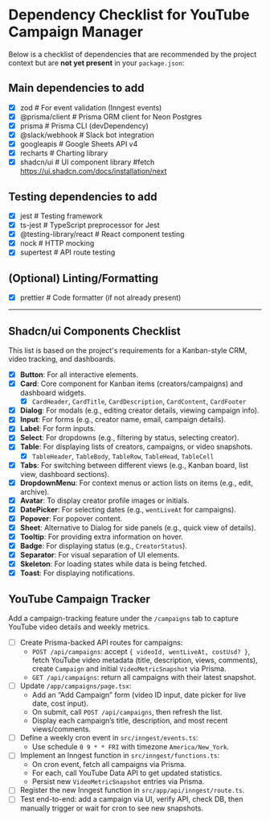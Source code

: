 # Dependency Checklist for YouTube Campaign Manager

Below is a checklist of dependencies that are recommended by the project context but are **not yet present** in your `package.json`:

## Main dependencies to add

- [x] zod # For event validation (Inngest events)
- [x] @prisma/client # Prisma ORM client for Neon Postgres
- [x] prisma # Prisma CLI (devDependency)
- [x] @slack/webhook # Slack bot integration
- [x] googleapis # Google Sheets API v4
- [x] recharts # Charting library
- [x] shadcn/ui # UI component library #fetch https://ui.shadcn.com/docs/installation/next

## Testing dependencies to add

- [x] jest # Testing framework
- [x] ts-jest # TypeScript preprocessor for Jest
- [x] @testing-library/react # React component testing
- [x] nock # HTTP mocking
- [x] supertest # API route testing

## (Optional) Linting/Formatting

- [x] prettier # Code formatter (if not already present)

---

## Shadcn/ui Components Checklist

This list is based on the project's requirements for a Kanban-style CRM, video tracking, and dashboards.

- [x] **Button**: For all interactive elements.
- [x] **Card**: Core component for Kanban items (creators/campaigns) and dashboard widgets.
  - [x] `CardHeader`, `CardTitle`, `CardDescription`, `CardContent`, `CardFooter`
- [x] **Dialog**: For modals (e.g., editing creator details, viewing campaign info).
- [x] **Input**: For forms (e.g., creator name, email, campaign details).
- [x] **Label**: For form inputs.
- [x] **Select**: For dropdowns (e.g., filtering by status, selecting creator).
- [x] **Table**: For displaying lists of creators, campaigns, or video snapshots.
  - [x] `TableHeader`, `TableBody`, `TableRow`, `TableHead`, `TableCell`
- [x] **Tabs**: For switching between different views (e.g., Kanban board, list view, dashboard sections).
- [x] **DropdownMenu**: For context menus or action lists on items (e.g., edit, archive).
- [x] **Avatar**: To display creator profile images or initials.
- [x] **DatePicker**: For selecting dates (e.g., `wentLiveAt` for campaigns). <!-- Corresponds to 'calendar' -->
- [x] **Popover**: For popover content. <!-- Added based on installation log -->
- [x] **Sheet**: Alternative to Dialog for side panels (e.g., quick view of details).
- [x] **Tooltip**: For providing extra information on hover.
- [x] **Badge**: For displaying status (e.g., `CreatorStatus`).
- [x] **Separator**: For visual separation of UI elements.
- [x] **Skeleton**: For loading states while data is being fetched.
- [x] **Toast**: For displaying notifications. <!-- Corresponds to 'sonner' -->

## YouTube Campaign Tracker

Add a campaign-tracking feature under the `/campaigns` tab to capture YouTube video details and weekly metrics.

- [ ] Create Prisma-backed API routes for campaigns:
  - `POST /api/campaigns`: accept `{ videoId, wentLiveAt, costUsd? }`, fetch YouTube video metadata (title, description, views, comments), create `Campaign` and initial `VideoMetricSnapshot` via Prisma.
  - `GET /api/campaigns`: return all campaigns with their latest snapshot.
- [ ] Update `/app/campaigns/page.tsx`:
  - Add an “Add Campaign” form (video ID input, date picker for live date, cost input).
  - On submit, call `POST /api/campaigns`, then refresh the list.
  - Display each campaign’s title, description, and most recent views/comments.
- [ ] Define a weekly cron event in `src/inngest/events.ts`:
  - Use schedule `0 9 * * FRI` with timezone `America/New_York`.
- [ ] Implement an Inngest function in `src/inngest/functions.ts`:
  - On cron event, fetch all campaigns via Prisma.
  - For each, call YouTube Data API to get updated statistics.
  - Persist new `VideoMetricSnapshot` entries via Prisma.
- [ ] Register the new Inngest function in `src/app/api/inngest/route.ts`.
- [ ] Test end-to-end: add a campaign via UI, verify API, check DB, then manually trigger or wait for cron to see new snapshots.
